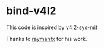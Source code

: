 # bind-v4l2

This code is inspired by [v4l2-sys-mit](https://github.com/raymanfx/libv4l-rs/tree/master/v4l2-sys)

Thanks to [raymanfx](https://github.com/raymanfx) for his work.